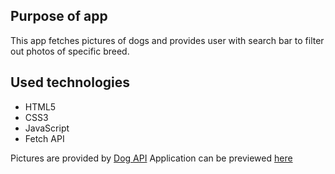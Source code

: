 ## Purpose of app
This app fetches pictures of dogs and provides user with search bar to filter out photos of specific breed. 

## Used technologies
* HTML5
* CSS3
* JavaScript
* Fetch API

Pictures are provided by [Dog API](https://dog.ceo/dog-api/)
Application can be previewed [here](https://sshrewdsdogapi.netlify.app/)